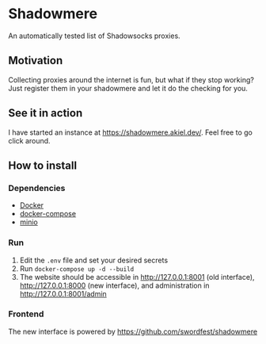 # Shadowmere
An automatically tested list of Shadowsocks proxies.

## Motivation
Collecting proxies around the internet is fun, but what if they stop working? Just register them in your shadowmere and let it do the checking for you.

## See it in action
I have started an instance at https://shadowmere.akiel.dev/. Feel free to go click around.

## How to install
### Dependencies
 - [Docker](https://www.docker.com/)
 - [docker-compose](https://docs.docker.com/compose/)
 - [minio](https://min.io/)
### Run
 1. Edit the `.env` file and set your desired secrets
 2. Run `docker-compose up -d --build`
 3. The website should be accessible in http://127.0.0.1:8001 (old interface), http://127.0.0.1:8000 (new interface), and administration in http://127.0.0.1:8001/admin 
### Frontend
The new interface is powered by https://github.com/swordfest/shadowmere
